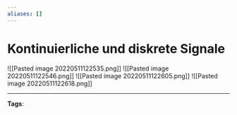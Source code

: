 ```yaml
---
aliases: []
---
```


# Kontinuierliche und diskrete Signale

![[Pasted image 20220511122535.png]]
![[Pasted image 20220511122546.png]]
![[Pasted image 20220511122605.png]]
![[Pasted image 20220511122618.png]]

---

**Tags**:
